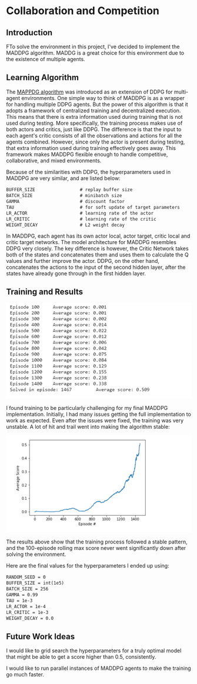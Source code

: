 # Collaboration and Competition 

## Introduction

FTo solve the environment in this project, I've decided to implement the MADDPG algorithm. MADDG is a great choice for this environment due to the existence of multiple agents.


## Learning Algorithm

The [MAPPDG algorithm](https://arxiv.org/pdf/1706.02275.pdf) was introduced as an extension of DDPG for multi-agent environments. One simple way to think of MADDPG is as a wrapper for handling multiple DDPG agents. But the power of this algorithm is that it adopts a framework of centralized training and decentralized execution. This means that there is extra information used during training that is not used during testing. More specifically, the training process makes use of both actors and critics, just like DDPG. The difference is that the input to each agent's critic consists of all the observations and actions for all the agents combined. However, since only the actor is present during testing, that extra information used during training effectively goes away. This framework makes MADDPG flexible enough to handle competitive, collaborative, and mixed environments.

Because of the similarities with DDPG, the hyperparameters used in MADDPG are very similar, and are listed below:

```
BUFFER_SIZE                 # replay buffer size
BATCH_SIZE                  # minibatch size
GAMMA                       # discount factor
TAU                         # for soft update of target parameters
LR_ACTOR                    # learning rate of the actor 
LR_CRITIC                   # learning rate of the critic
WEIGHT_DECAY                # L2 weight decay
```


In MADDPG, each agent has its own actor local, actor target, critic local and critic target networks. The model architecture for MADDPG resembles DDPG very closely. The key difference is however, the Critic Network takes both of the states and concatenates them and uses them to calculate the Q values and further improve the actor. DDPG, on the other hand, concatenates the actions to the input of the second hidden layer, after the states have already gone through in the first hidden layer.

## Training and Results

![Training Results](https://github.com/blackrosedragon2/TennisAgent/blob/master/Media/training.PNG)

I found training to be particularly challenging for my final MADDPG implementation. Initially, I had many issues getting the full implementation to work as expected. Even after the issues were fixed, the training was very unstable. A lot of hit and trail went into making the algorithm stable:

![MADDPG Plot of Rewards](https://github.com/blackrosedragon2/TennisAgent/blob/master/Media/plot.PNG)

The results above show that the training process followed a stable pattern, and the 100-episode rolling max score never went significantly down after solving the environment.

Here are the final values for the hyperparameters I ended up using:

```
RANDOM_SEED = 0
BUFFER_SIZE = int(1e5)
BATCH_SIZE = 256
GAMMA = 0.99
TAU = 1e-3
LR_ACTOR = 1e-4
LR_CRITIC = 1e-3
WEIGHT_DECAY = 0.0
```
## Future Work Ideas

I would like to grid search the hyperparameters for a truly optimal model that might be able to get a score higher than 0.5, consistently.

I would like to run parallel instances of MADDPG agents to make the training go much faster. 
